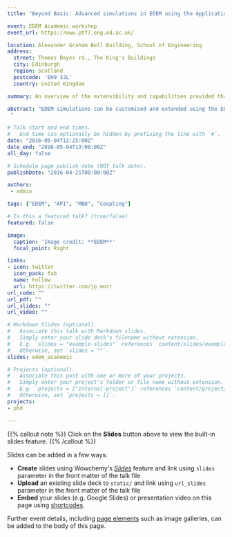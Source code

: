 ```yaml
---
title: "Beyond Basic: Advanced simulations in EDEM using the Application Programming and Coupling Interfaces"

event: EDEM Academic workshop
event_url: https://www.ptf7.eng.ed.ac.uk/ 

location: Alexander Graham Bell Building, School of Engineering
address:
  street: Thomas Bayes rd., The King's Buildings
  city: Edinburgh
  region: Scotland
  postcode: 'EH9 3JL'
  country: United Kingdom

summary: An overview of the extensibility and capabilities provided through the EDEM API presented at the EDEM Academic Workshop.

abstract: "EDEM simulations can be customised and extended using the EDEM Application Programming Interface (API). THE API allows users to create custom contact model, particle body force models and particle factories. There are also various coupling options that allow CFD and rigid body dynamics to be included.
 "

# Talk start and end times.
#   End time can optionally be hidden by prefixing the line with `#`.
date: "2016-05-04T12:25:00Z"
date_end: "2016-05-04T13:00:00Z"
all_day: false

# Schedule page publish date (NOT talk date).
publishDate: "2016-04-21T00:00:00Z"

authors: 
 - admin

tags: ["EDEM", "API", "MBD", "Coupling"]

# Is this a featured talk? (true/false)
featured: false

image:
  caption: 'Image credit: **EDEM**'
  focal_point: Right

links:
- icon: twitter
  icon_pack: fab
  name: Follow
  url: https://twitter.com/jp_morr
url_code: ""
url_pdf: ""
url_slides: ""
url_video: ""

# Markdown Slides (optional).
#   Associate this talk with Markdown slides.
#   Simply enter your slide deck's filename without extension.
#   E.g. `slides = "example-slides"` references `content/slides/example-slides.md`.
#   Otherwise, set `slides = ""`.
slides: edem_academic

# Projects (optional).
#   Associate this post with one or more of your projects.
#   Simply enter your project's folder or file name without extension.
#   E.g. `projects = ["internal-project"]` references `content/project/deep-learning/index.md`.
#   Otherwise, set `projects = []`.
projects:
- phd

---
```


{{% callout note %}}
Click on the **Slides** button above to view the built-in slides feature.
{{% /callout %}}

Slides can be added in a few ways:

- **Create** slides using Wowchemy's [*Slides*](https://wowchemy.com/docs/managing-content/#create-slides) feature and link using `slides` parameter in the front matter of the talk file
- **Upload** an existing slide deck to `static/` and link using `url_slides` parameter in the front matter of the talk file
- **Embed** your slides (e.g. Google Slides) or presentation video on this page using [shortcodes](https://wowchemy.com/docs/writing-markdown-latex/).

Further event details, including [page elements](https://wowchemy.com/docs/writing-markdown-latex/) such as image galleries, can be added to the body of this page.
